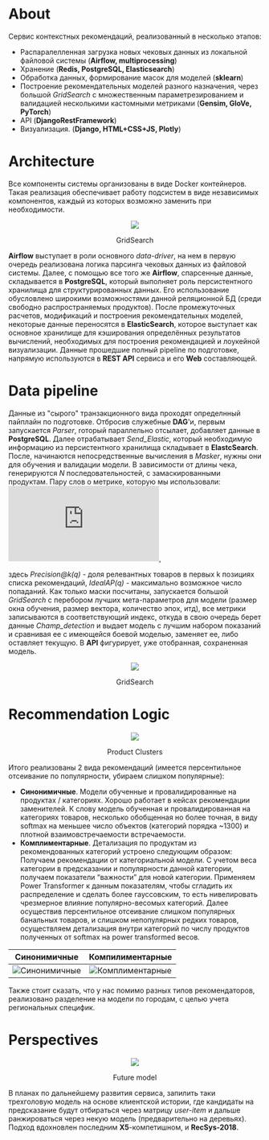 # About

Сервис контекстных рекомендаций, реализованный в несколько этапов:

- Распаралелленная загрузка новых чековых данных из локальной файловой системы (<b>Airflow, multiprocessing</b>) 
- Хранение (<b>Redis, PostgreSQL, Elasticsearch</b>)
- Обработка данных, формирование масок для моделей (<b>sklearn</b>)
- Построение рекомендательных моделей разного назначения, через большой _GridSearch_ с множественным параметрезированием и валидацией несколькими кастомными метриками (<b>Gensim, GloVe, PyTorch</b>)
- API (<b>DjangoRestFramework</b>)
- Визуализация. (<b>Django, HTML+CSS+JS, Plotly</b>)

# Architecture

Все компоненты системы организованы в виде Docker контейнеров. Такая реализация обеспечивает работу подсистем в виде независимых компонентов, каждый из которых возможно заменить при необходимости.

<div align="center">
    <img src=https://i.ibb.co/B3wQgfk/rsz-architecture.jpg">
    <p>GridSearch</p>
</div>

__Airflow__ выступает в роли основного _data-driver_, на нем в первую очередь реализована логика парсинга чековых данных из файловой системы. Далее, с помощью все того же __Airflow__, спарсенные данные, складывается в __PostgreSQL__, который выполняет роль персистентного хранилища для структурированных данных. Его использование обусловлено широкими возможностями данной реляционной БД (среди свободно распространяемых продуктов). После промежуточных расчетов, модификаций и построения рекомендательных моделей, некоторые данные переносятся в __ElasticSearch__, которое выступает как основное хранилище для кэширования определённых результатов вычислений, необходимых для построения рекомендацией и лоукейной визуализации. Данные прошедшие полный pipeline по подготовке, напрямую используются в __REST API__ сервиса и его __Web__ составляющей.

# Data pipeline

Данные из "сырого" транзакционного вида проходят определнный пайплайн по подготовке. Отбросив служебные __DAG__'и, первым запускается _Parser_, rоторый параллельно отсылает, добавляет данные в __PostgreSQL__. Далее отрабатывает _Send_Elastic_, который необходимую информацию из персистентного хранилища складывает в __ElastcSearch__. После, начинаются непосредственные вычисления в _Masker_, нужны они для обучения и валидации модели. В зависимости от длины чека, генерируются _N_  последовательностей, с замаскированными продуктам. Пару слов о метрике, которую мы использовали: &nbsp;&nbsp;&nbsp; ![\frac{1}{Q}\sum \frac{Precision@k(q)}{IdealAP(q)}](https://latex.codecogs.com/gif.latex?%5Cfrac%7B1%7D%7BQ%7D%5Csum%20%5Cfrac%7BPrecision@k%28q%29%7D%7BIdealAP%28q%29%7D), 

здесь _Precision@k(q)_ - доля релевантных товаров в первых k позициях списка рекомендаций, _IdealAP(q)_ - максимально возможное число попаданий. Как только маски посчитаны, запускается большой _GridSearch_ с перебором лучших мета-параметров для модели (размер окна обучения, размер вектора, количество эпох, итд), все метрики записываются в соответствующий индекс, откуда в свою очередь берет данные _Champ_detection_ и выдает модель с лучшим набором показаний и сравнивая ее с имеющейся боевой моделью, заменяет ее, либо оставляет текущую. В __API__ фигурирует, уже отобранная, сохраненная модель.

<div align="center">
    <img src=https://i.ibb.co/VWnkq6R/rsz-1photo5393622920070278229.jpg" >
    <p>GridSearch</p>
</div>

# Recommendation Logic

<div align="center">
    <img src="https://i.ibb.co/SBDPvt2/rsz-clusters-1.jpg">
    <p> Product Clusters </p>                                                       
</div>

Итого реализованы 2 вида рекомендаций (имеется персентильное отсеивание по популярности, убираем слишком популярные):

- __Синонимичные__. Модели обученные и провалидированные на продуктах / категориях. Хорошо работает в кейсах рекомендации заменителей. К слову модель обученная и провалидированная на категориях товаров, несколько обобщенная но более точная, в виду softmax на меньшее число объектов (категорий порядка ~1300) и плотной взаимовстречаемости встречаемости. 
- __Комплиментарные__. Детализация по продуктам из рекомендованных категорий устроено следующим образом:
Получаем рекомендации от категориальной модели. С учетом веса категории в предсказании и популярности данной категории, получаем показатели “важности” для новой категории. Применяем Power Transformer к данным показателям, чтобы сгладить их распределение и сделать более гауссовским, то есть нивелировать чрезмерное влияние популярно-весомых категорий. Далее осуществив персентильное отсеивание слишком популярных банальных товаров, и слишком непопулярных редких товаров, осуществляем детализация внутри категорий по числу продуктов полученных от softmax на power transformed весов.

Синонимичные             |  Компилиментарные
:-------------------------:|:-------------------------:
![Синонимичные](https://i.ibb.co/9bJ22VL/photo5397687947702152056.jpg)  |  ![Комплиментарные](https://i.ibb.co/vBYz459/photo5386441223650257916.jpg)

Также стоит сказать, что у нас помимо разных типов рекомендаторов, реализовано разделение на модели по городам, с целью учета региональных специфик. 

# Perspectives

<div align="center">
    <img src="https://i.ibb.co/KyrgwDP/rsz-dragon.png">
    <p>Future model</p>                                                       
</div>

В планах по дальнейшему развития сервиса, запилить таки трехголовую модель на основе клиентской истории, где кандидаты на предсказание будут отбираться через матрицу _user-item_ и дальше ранжироваться через некую модель (предварительно на деревьях). Подход вдохновлен последним __X5__-компетишном, и __RecSys-2018__.
